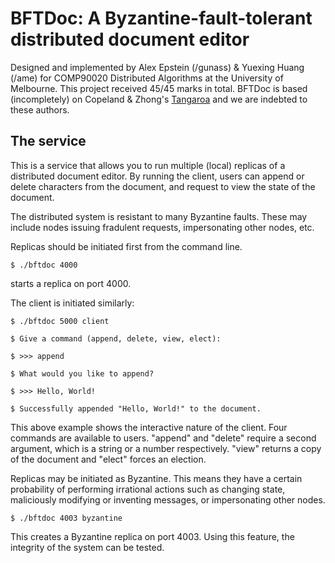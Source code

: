 BFTDoc: A Byzantine-fault-tolerant distributed document editor
======
Designed and implemented by Alex Epstein (/gunass) & Yuexing Huang (/ame) for COMP90020 Distributed Algorithms at the University of Melbourne. This project received 45/45 marks in total. BFTDoc is based (incompletely) on Copeland & Zhong's [Tangaroa](https://github.com/chrisnc/tangaroa) and we are indebted to these authors. 

The service
-----------
This is a service that allows you to run multiple (local) replicas of a distributed document editor.
By running the client, users can append or delete characters from the document, and request to view the state of the document. 

The distributed system is resistant to many Byzantine faults. These may include nodes issuing fradulent requests, impersonating other nodes, etc. 

Replicas should be initiated first from the command line.

``$ ./bftdoc 4000``

starts a replica on port 4000. 

The client is initiated similarly:

``$ ./bftdoc 5000 client``

``$ Give a command (append, delete, view, elect):``

``$ >>> append``

``$ What would you like to append?``

``$ >>> Hello, World!``

``$ Successfully appended "Hello, World!" to the document.``

This above example shows the interactive nature of the client. Four commands are available to users. "append" and "delete" require a second argument, which is a string or a number respectively. "view" returns a copy of the document and "elect" forces an election. 

Replicas may be initiated as Byzantine. This means they have a certain probability of performing irrational actions such as changing state, maliciously modifying or inventing messages, or impersonating other nodes.

``$ ./bftdoc 4003 byzantine``

This creates a Byzantine replica on port 4003. Using this feature, the integrity of the system can be tested. 




